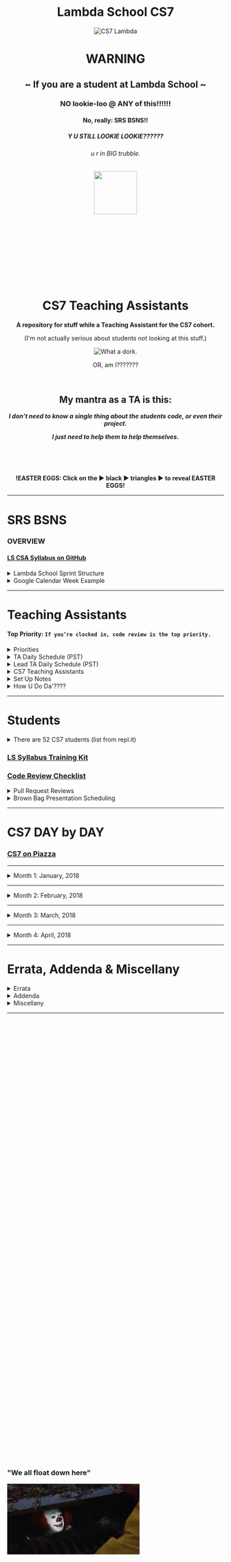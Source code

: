 <div align="center">
  <h1>Lambda School CS7</h1>
  <img src="https://raw.githubusercontent.com/mixelpixel/LambdaSchoolTA/master/art/cs7lambda.png" alt="CS7 Lambda" height="200px" width="200px">
  <h1><b>WARNING</b></h1>
  <h2>~ If you are a student at Lambda School ~</h2>
  <h3>NO lookie-loo @ ANY of this!!!!!!</h3>
  <h4>No, really: SRS BSNS!!</h4>
  <h5>Y U STILL LOOKIE LOOKIE??????</h5>
  <h6>u r in BIG trubble.</h6>
  <img src="https://orig00.deviantart.net/d0b8/f/2015/167/8/5/blue_lambda_as_hecu_marine_by_hanif1807-d8xkuq4.png" height="100px" width="100px">
  <br><br><br><br><br><br><br><br><br><br>
  <h1>CS7 Teaching Assistants</h1>
  <p><b>A repository for stuff while a Teaching Assistant for the CS7 cohort.</b></p>
  <p>(I'm not actually serious about students not looking at this stuff.)</p>
  <img src="https://raw.githubusercontent.com/mixelpixel/LambdaSchoolTA/master/art/what-a-dork.jpg" alt="What a dork.">
  <p>OR, am I???????</p>
  <br>
  <h2>My mantra as a TA is this:</h2>
  <p><i><b>I don’t need to know a single thing about the students code, or even their project.</b></i></p>
  <p><i><b>I just need to help them to help themselves.</b></i></p>
  <br><br><br>
  <p><b>!EASTER EGGS: Click on the ▶︎ black ▶︎ triangles ▶︎ to reveal EASTER EGGS!</b></p>
</div>

***

# SRS BSNS
### OVERVIEW
#### [LS CSA Syllabus on GitHub](https://github.com/LambdaSchool/LambdaCSA-Syllabus)

<details>
  <summary>Lambda School Sprint Structure</summary><p>

  - [Lambda School Sprint Structure](https://docs.google.com/spreadsheets/d/1m83sq7Td5jpJ0XQUTwN7dJKhBHvIUppyHGIQ58pVQl4/edit?usp=sharing)

  ![Lambda School Sprint Structure](art/weeklySchedule.png)

  </p>
</details>

<details>
  <summary>Google Calendar Week Example</summary><p>

  - The CS7 Calendar is available on Google Calendars per invite.

  ![CS& Google Calendar](art/google-calendar.png)

  </p>
</details>

***

# Teaching Assistants
#### Top Priority: `If you’re clocked in, code review is the top priority.`

<details>
  <summary>Priorities</summary><p>

  > When possible (which should be almost always…), code reviews should be done during instruction in the morning.
  > Emphasis is on the current PR’s, not the past ones.
  > Then the queue of questions should be covered in the afternoon.

  ##### Also, as for the queue, I have been doing this:
  1. if there are questions I can address quickly, then I do so in writing.
    - Am trying to fight the urge to jump into a chat (even though it is often easier to verbally explain things).
  2. When given questions in DM’s, I’m in the habit of asking that the question be posted in help channels prior to answering. Also, good to confirm that the student with the question is _PAIR PROGRAMMING_.

  ##### `Code reviews are literally the most important part of your job.`
  > The afternoon questions are great, but in-depth code reviews have more impact.

  </p>
</details>

<details>
  <summary>TA Daily Schedule (PST)</summary><p>

  #### @9:15am PST CS7 TA Stand Up Meeting (5 - 10 minutes)

  ## Monday through Thursday: Projects & Code Challenges

  | # | Time (PST) | Activity |
  |:---|:---|:---|
  | 1.  | 8        | `/jibble in` |
  | 2.  | 8 - 845  | 1) GitHub PR code reviews 2) #cs7_help |
  | 3.  | 845 - 9  | Lecture: code challenge review |
  | 4.  | 915      | CS7 TA standup meeting |
  | 5.  | 930 - 11 | 1) GitHub PR code reviews 2) #cs7_help |
  | 6.  | 11       | `/jibble out` |
  | 7.  | 11 - 12  | LUNCH |
  | 8.  | 12       | `jibble in` |
  | 9.  | 12 - 5   | 1) GitHub PR code reviews 2) #cs7_help 3) Zoom <a href="https://youtu.be/-P67b07z7Qw">Breakout</a> rooms |
  | 10. | 5        | `jibble out` |

  ## Friday: Sprint Challenges

  | # | Time (PST) | Activity |
  |:---|:---|:---|
  | 1.  | 8        | `/jibble in` |
  | 2.  | 8 - 915  | 1) GitHub PR code reviews 2) #cs7_help |
  | 3.  | 915      | CS7 TA standup meeting |
  | 4.  | 930 - 11 | 1) GitHub PR code reviews 2) #cs7_help |
  | 5.  | 11       | `/jibble out` |
  | 6.  | 11 - 12  | LUNCH |
  | 7.  | 12       | `jibble in` |
  | 8.  | 12 - 5   | 1) GitHub PR code reviews 2) #cs7_help 3) Zoom <a href="https://youtu.be/-P67b07z7Qw">Breakout</a> rooms |
  | 9.  | 5        | `jibble out` |

  </p>
</details>

<details>
  <summary>Lead TA Daily Schedule (PST)</summary><p>

  #### @9:15am PST CS7 TA Stand Up Meeting (5 - 10 minutes)
  ##### In alphabetical order, ask all the TA's
  1. What did you work on yesterday?
  2. What are you working on today?
  3. What is causing you to get stuck?

  #### DAILY@9:30am PST  [Lead TA Stand Up Meeting](https://zoom.us/j/4558930151)

  ## Monday through Thursday: Projects & Code Challenges

  | # | Time (PST) | Activity |
  |:---|:---|:---|
  | 1.  | 450p day before or 750a | Schedule Code Challenge |
  | 2.  | 8        | `/jibble in` |
  | 3.  | 8 - 845  | 1) GitHub PR code reviews 2) #cs7_help |
  | 4.  | 845 - 9  | Lecture: code challenge review |
  | 5.  | 915      | cs7 TA standup |
  | 6.  | 930      | Lead TA mtg: https://zoom.us/j/4558930151 |
  | 7.  | 945 - 11 | 1) GitHub PR code reviews 2) #cs7_help |
  | 8.  | 11       | `/jibble out` |
  | 9.  | 11 - 12  | LUNCH |
  | 10. | 12       | `jibble in` |
  | 11. | 12 - 5   | 1) GitHub PR code reviews 2) #cs7_help 3) Zoom <a href="https://youtu.be/-P67b07z7Qw">Breakout</a> rooms |
  | 12. | 5        | `jibble out` |

  ## Friday: Sprint Challenges

  | # | Time (PST) | Activity |
  |:---|:---|:---|
  | 1.  | 8        | `/jibble in` |
  | 2.  | 8 - 915  | 1) GitHub PR code reviews 2) #cs7_help |
  | 3.  | 915      | CS7 TA standup meeting |
  | 4.  | 930 - 11 | 1) GitHub PR code reviews 2) #cs7_help |
  | 5.  | 11       | `/jibble out` |
  | 6.  | 11 - 12  | LUNCH |
  | 7.  | 12       | `jibble in` |
  | 8.  | 12 - 5   | 1) GitHub PR code reviews 2) #cs7_help 3) Zoom <a href="https://youtu.be/-P67b07z7Qw">Breakout</a> rooms |
  | 9.  | 5        | `jibble out` |

  </p>
</details>

<details>
  <summary>CS7 Teaching Assistants</summary><p>

  ### CS7 TA's
  1. Manisha LaL (Chicago, IL) CST
  2. Wesley "Pine Cone" Harvey (Vancouver, BC) PST
  3. Satish Vattikuti (Toledo, OH) EST
  4. Patrick Kennedy (Madison, NH) EST
  5. Tyge Johnson (Salt Lake City, UT) MST

  <img src="https://raw.githubusercontent.com/mixelpixel/LambdaSchoolTA/master/art/TAbyTimezones.jpeg" alt="TA Time Zones" width="300">

  ### CS7 TA Schedules (PST)
  1. Manisha M-F 8-5
  2. Wesley: M-F 8-5
  3. Patrick: M-F 8-5
  4. Tyge Johnson: M-F 8-5
  5. Satish is Part Time: 20hrs total
    - M Tu W Th F: 8AM - 9AM
    - M    W    F: NOON - 5PM

  </p>
</details>

<details>
  <summary>Set Up Notes</summary><p>

  ### Setting up [repl.it](https://repl.it/teacher) code challenges
  Per Emily:
  1. Log into repl.it - you should see the classrooms
  2. When you click on CS7's classroom there should be 3 tabs: published, scheduled, and drafts.
  3. Under drafts, find the code challenge and click on it.
  4. On it's main page on the top right you can schedule it.
  5. Select tomorrow and set the time to 7:59 AM (I do 8, but I'm a rebel)
  6. You can always go back to the scheduled version, click to open it up and you'll have options to edit the tests etc. If you scroll all the way to the bottom, there's a link to the model solution. That's the one the students will see after submission, and the one you can share if you don't want to write one.

  ### Setting up BrownBags
  Per Emily:
  1. So right now I'm scheduling them a week at a time. I contact students individually and occasionally ask for volunteers in the channels. When I get a volunteer I add them to the calendar. The next two weeks are reserved for Sean and Caleb.
  2. The reason I do a week in advance is because sometimes we have to reschedule to make room for guests, and it makes it easier to just move the students back one week as opposed to scheduling them all out three months and having to figure out where to put them
  3. They're 20 minutes long, we aim for 3 per Friday

  ### Slack `/jibble` timeclock
  - In the jibble App channel, use `in` and `out`, see also: `help`
  - https://app.jibble.io/ to access your time sheet and edit times if need be.
  - http://help.jibble.io/timesheets/how-can-i-add-or-edit-time-manually

  ### 1099
  - https://www.irs.gov/businesses/small-businesses-self-employed/independent-contractor-self-employed-or-employee

  </p>
</details>

<details>
  <summary>How U Do Da'????</summary><p>

  ### Posting Links on Piazza
  - Just pasting the YouTube link WON'T result in an HTML link - it'll just be text.
  - MUCH more useful to students: EMBEDDED YouTube content!

  <div align="center">
  <img src="https://raw.githubusercontent.com/mixelpixel/LambdaSchoolTA/master/art/piazza/embed.png" alt="select 'Insert'" height="100">
  <br>
  <img src="https://raw.githubusercontent.com/mixelpixel/LambdaSchoolTA/master/art/piazza/piazzaEmbedYouTube.gif" alt="How to embed YouTube links on Piazza" height="338" width="600">
  </div>

  <details>
  <summary>Less awesome ways to post YouTube links on Piazza</summary><p>

  #### Just pasting a URL does NOT make a link:

  <img src="https://raw.githubusercontent.com/mixelpixel/LambdaSchoolTA/master/art/piazza/text.png" alt="bOrInG!!!" height="100">

  #### A couple extra steps to make it a link:

  <img src="https://raw.githubusercontent.com/mixelpixel/LambdaSchoolTA/master/art/piazza/link1.png" alt="click" height="100">

  <img src="https://raw.githubusercontent.com/mixelpixel/LambdaSchoolTA/master/art/piazza/link2.png" alt="paste" height="100">

  <img src="https://raw.githubusercontent.com/mixelpixel/LambdaSchoolTA/master/art/piazza/link3.png" alt="so very (barely) helpful" height="100">

  <img src="https://raw.githubusercontent.com/mixelpixel/LambdaSchoolTA/master/art/piazza/link4.png" alt="bOrInG!!!" height="100">

  #### [So, yeah, for all the work, embedding the content is easier and more effective!](#posting-links-on-piazza)

  ***

  </p>
  </details>

  ### Slack `/polly` polls
  - oh, it's a thing now with [a web interface](https://app.polly.ai/authoring)... templates... all that.

  ### Chat
  1. Slack chat supports mouse sharing and screen drawing
  2. Zoom

  ### Screen recording
  1. Zoom
  2. Linux: http://www.maartenbaert.be/simplescreenrecorder/ (pic and sound)
  3. macOS: QuickTime Player does screen captures. To record sound, I installed [SoundFlower](https://rogueamoeba.com/freebies/soundflower/) (Got to the GitHub link)
  4. Windows: ???
  5. Ever need to quickly concatenate two Zoom meeting mp4's? …Like in _30_ seconds?? Can haz FFMPEG???
  ```console
  $ ffmpeg -i PART1.mp4 -c copy -bsf:v h264_mp4toannexb -f mpegts temp1.ts
  $ ffmpeg -i PART2.mp4 -c copy -bsf:v h264_mp4toannexb -f mpegts temp2.ts
  $ ffmpeg -i "concat:temp1.ts|temp2.ts" -c copy -bsf:a aac_adtstoasc OUTPUT.mp4
  ```

    - you'll need this on macOS: `brew install ffmpeg`
    - for other OS's: https://trac.ffmpeg.org/wiki/CompilationGuide
    - or just start here: https://ffmpeg.org/

  6. ScreenFlow - Caleb has paid version to render w/o watermark
    - an example using Cursor enlargement, click radar, and displaying modifier keystrokes (e.g. `⌘ + v` for `paste`):

  ![How to upload an embedded YouTube link](art/piazza/piazzaEmbedYouTube.gif)

  7. Convert .mp4 to .gif: https://ezgif.com/video-to-gif

  ### Markdown Preview
  #### GitHub Flavored Markdown (GFM)
  - Manual: https://github.github.com/gfm/
  - CheatSheet: https://github.com/adam-p/markdown-here/wiki/Markdown-Cheatsheet

  #### How to get Markdown previews in text editors (for example in ANSWER.md or ReadMe.md files):
  - Markdown Preview in Atom: https://flight-manual.atom.io/using-atom/sections/writing-in-atom/#previews
  - Markdown Preview in VSC: https://code.visualstudio.com/docs/languages/markdown#_markdown-preview
  - You can also edit the markdown text file, commit the changes, push it to GitHub and view the file online in the browser

  #### Wanna know how to make these expandable sections in markdown?
  1. Click on this [README.md file](README.md), then
  2. click the `edit` icon:

  ![Look, a pencil!](art/look-a-pencil.png)

  3. wrap a section in this HTML:
  ```html
  <details><summary>Displayed Text</summary><p>

  Nested text/markdown

  </p></details>
  ```

  4. make it like this if you want the html collapsable in your text editor:
  ```html
  <details>
    <summary>Displayed Text</summary><p>

    Nested text/markdown

    </p>
  </details>
  ```



  </p>
</details>

***

# Students

<details>
  <summary>There are 52 CS7 students (list from repl.it)</summary><p>

  1. Aaron Burk
  2. Amanda Phillips
  3. Anthony Catalfo
  4. Ashlei Jone
  5. Boeun Kim
  6. Charlie Sparks
  7. Christopher Beards
  8. Cliff Kang
  9. Cody Windeknecht
  10. Courtney Seitz
  11. Daniel Abbott
  12. Daniel Lara
  13. Dani Tacheny
  14. David Loveday
  15. David Soudry
  16. Devin Baldwin
  17. Dixie Korley
  18. Eileen Eddy
  19. Eric Hechavarria
  20. German Go
  21. Giraud Julemis
  22. Glenn-David Daniel
  23. Igor Yermak
  24. John Spraul
  25. Jon Anderson
  26. Jonathan Brunt
  27. Jonathan Bry
  28. Kevin Chan
  29. Lokesh Patel
  30. Lo Saephan
  31. Maximo Delarosa
  32. Michael Marshalkovich
  33. Mike Streltsoff
  34. Nathan Flood
  35. Nathaniel Flory
  36. Nikhil Kamineni
  37. Peter Gray
  38. Punit Rawal
  39. Richard Reis
  40. Ronelle Lawson
  41. Ronnie Miksch
  42. Roy Tan
  43. Russell Bates
  44. Russell Stinson
  45. Sagdi Formanov
  46. Sergey Nam
  47. Shobana Ramesh
  48. Steven Magadan
  49. Tommy Coleman
  50. Tyson Williams
  51. Walter Woodward
  52. Young L

  </p>
</details>

### [LS Syllabus Training Kit](http://ls-training-kit.netlify.com/cs-master)
### [Code Review Checklist](https://github.com/LambdaSchool/Code-Review-Checklist)

<details>
  <summary>Pull Request Reviews</summary><p>

  ### DOM-JavaScript-mini
  - [Erich Hechavarria](https://github.com/LambdaSchool/DOM-JavaScript-mini/pull/60)
  ```
  Looks great - buttons work, layout's on point.
  I opened the page in Chrome, Firefox, Safari & Opera and the buttons all worked.
  Page layout looked good while resizing the browser.
  No console warnings in the Chrome Dev Tools, well done!

  Suggestion for GitHub Pull Requests and commits:
  - Get in the habit of committing more often!
  - Commit messages can be a valuable resource, and also help your focus on each step of the software development process.
  - While `tried` and `done` might be _true_, they don't really describe the state of the project as you were developing it.
  - Commit msgs don't have to be long, but often and succinct is good practice.
  - The command `git log` will show you the history of your project (`space` to page through the longer histories. `q` will get you out of the history display)

  As for PRs - it's helpful for TAs/Instructors if you put _your name_ as the title of the PR.
  Also, you can open a PR as soon as you fork and clone a repo.
  As you push commits to your repo, they'll get added to the PR.
  That way your work is available to us as you develop your project :)
  For example, start a PR title with "**Eric Hech: w.i.p.**"
  Then when you are done, you can edit the title to read, "**Eric Hech: done √**"
  Will also be useful when pair programming to put both peeps names in the title.

  Great job!
  ```

  </p>
</details>

<details>
  <summary>Brown Bag Presentation Scheduling</summary><p>

  ### Interested
  1. Aaron Burk: soft skills / people skills, request 1/26

  </p>
</details>

***

# CS7 DAY by DAY
### [CS7 on Piazza](https://piazza.com/class/jc6vhnh8mdl5pw)

***

<details>
  <summary>Month 1: January, 2018</summary><p>

  <details>
    <summary>Prior to Starting mid-Week 3</summary><p>

    ##### THIS LIST IS JUST AN EDUCATED GUESS RIGHT NOW

    ## Pre-Coursework
    - https://github.com/LambdaSchool/Precourse (PR review???)
    - https://github.com/LambdaSchool/Pre-Course-Git-Fu - Is this issued to students?
    ***
    ## Week 1: Jan. 8 - 12
    ## JavaScript I - IV
    - https://github.com/LambdaSchool/JavaScript-I-Mini
    - https://github.com/LambdaSchool/JavaScript-I
    - https://github.com/LambdaSchool/JavaScript-II-Mini
    - https://github.com/LambdaSchool/JavaScript-II
    - https://github.com/LambdaSchool/Sprint-Challenge--JavaScript
    ***
    ## Week 2: Jan. 16 - 19 (1/15: MLK Jr.)
    ## Data Structures
    - https://github.com/LambdaSchool/Data-Structures-I
    - https://github.com/LambdaSchool/LS-Data-Structures-I-Solution (PR review???)
    - https://github.com/LambdaSchool/Data-Structures-II
    - https://github.com/LambdaSchool/LS-Data-Structures-II-Solution (PR review???)
    - https://github.com/LambdaSchool/Sprint-Challenge--Data-Structures
    ***
    #### Code Challenges 1 through 10
    1. [reverseString](https://piazza.com/class/jc6vhnh8mdl5pw?cid=10)
    2. longestString
    3. [reverseCase](https://piazza.com/class/jc6vhnh8mdl5pw?cid=14)
    4. [reverseNumber](https://piazza.com/class/jc6vhnh8mdl5pw?cid=20)
    5. [moneyFormat](https://piazza.com/class/jc6vhnh8mdl5pw?cid=24)
    6. [toCamepCase](https://piazza.com/class/jc6vhnh8mdl5pw?cid=28)
    7. evenOccurences
    8. [romanNumerals](https://piazza.com/class/jc6vhnh8mdl5pw?cid=33)
    9. [stringCompression](https://piazza.com/class/jc6vhnh8mdl5pw?cid=34)
    10. collatzSequence

    </p>
  </details>

  ***

  ## Week 03: Jan. 22 - 26
  ## HTML/CSS and DOM Manipulation
  - https://github.com/LambdaSchool/HTML-CSS-mini
  - https://github.com/LambdaSchool/LS-Web-Intro-I (???)
  - https://github.com/LambdaSchool/DOM-JavaScript-mini
  - https://github.com/LambdaSchool/DOM-JavaScript-mini-Solution (PR review???)
  - https://github.com/LambdaSchool/Sprint-Challenge-DOM-Javascript
  ### Day 10: Mon, Jan. 22
  #### [Code Challenge 8: Roman Numerals](https://youtu.be/Q5T0Spd69uA)
  ***
  ### Day 11: Tue, Jan. 23
  #### [Code Challenge 9: String Compression](https://youtu.be/5B-3pOd7b2E)
  ***
  ### Day 12: Wed, Jan. 24
  #### [Code Challenge 10: Collatz Sequence](NO_VIDEO_RECORDED)
  #### [Introduction to DOM and manipulation with Vanilla JS - Lecture](https://youtu.be/X8Q1yD1wjig) w/Ivan Mora
  #### [Introduction to DOM and manipulation with Vanilla JS - Q&A](https://youtu.be/iuzkSVRJEss) w/Ivan Mora
  ***
  ### Day 13: Thu, Jan. 25
  #### [Code Challenge 11: Consecutive Strings](https://youtu.be/Ft_nfW8GKiQ) w/Patrick Kennedy

  <details>
  <summary>Consecutive Strings Solution</summary><p>

  <img src="https://raw.githubusercontent.com/mixelpixel/LambdaSchoolTA/master/art/pennywise.jpg" height="200px" width="200px">

  - https://piazza.com/class/jc6vhnh8mdl5pw?cid=40

  ```js
  /*
    You are given an array of strings called arr and an integer k.
    Your task is to return the longest string consisting of k consecutive
    strings from the array.

    n being the length of the string array, if n = 0 or k > n or k <= 0 return "".
   */

  function longestConsecutive(arr, k) {
    // n being the length of the string array, if n = 0 or k > n or k <= 0 return "".
    // n = arr.length
    if (arr.length === 0 || arr.length < k || k <= 0) return '';

    // return the longest string consisting of k consecutive strings from the array.
    return arr
      .map((value, index) => (
        arr.slice(index, index + k).join('')
        ))
      .reduce((longest, current) => (current.length > longest.length) ? current : longest);
  }

  // TEST SUITE - swEEt!
  // console.log(longestConsecutive([], 1), "empty string")      // <--- '' - arr.length === 0
  // console.log(longestConsecutive(["one"], 2), "empty string") // <--- '' - arr.length < k
  // console.log(longestConsecutive(['something'], -1), "empty string")     // <--- '' - k <= 0

  // const array = ['1', '22', '333', '55555', '4444', 'xx', '666666', 'ggg', 'q', 'kk'];
  // console.log(array.length);      // <--- 10
  // console.log(array.slice(3, 6)); // <--- [ '55555', '4444', 'xx' ]
  // console.log(array.join(''));    // <--- 122333555554444xx666666gggqkk
  // console.log(array.map((value, index) => (array.slice(index, index + 2).join('')))); // <--- ugly
  // console.log(array.reduce((longest, current) => current.length > longest.length ? current : longest)); // <--- six sixes


  // console.log(longestConsecutive(["zone", "abigail", "theta", "form", "libe", "zas"], 2)) // <--- "abigailtheta"
  // console.log(longestConsecutive(["zone", "abigail", "theta", "antidisestablishmentarianism", "form", "libe", "zas"], 3)) // <--- abi theta anti
  // console.log(longestConsecutive(["zone", "abigail", "theta", "antidisestablishmentarianism", "capybara", "form", "libe", "zas"], 3)) // <--- theta anti capy

  /*
   RESOURCES: google search "MDN <method name>", W3 schools, Free Code Camp
   ARRAY METHODS
   SLICE: https://developer.mozilla.org/en-US/docs/Web/JavaScript/Reference/Global_Objects/Array/slice
   JOIN: https://developer.mozilla.org/en-US/docs/Web/JavaScript/Reference/Global_Objects/Array/join
   MAP: https://developer.mozilla.org/en-US/docs/Web/JavaScript/Reference/Global_Objects/Array/map
   REDUCE: https://developer.mozilla.org/en-US/docs/Web/JavaScript/Reference/Global_Objects/Array/Reduce
   ALSO GOOD: https://medium.freecodecamp.org/reduce-f47a7da511a9
   */
  ```

  #### Truth Table: Inclusive Or
  - If ANY one of the variables evaluates to `true`, then the entire proposition evaluates to `true`.
  - There are three terms: `phi`, `psi` & `fry`.
  - Each term has two possible states: `true` or `false`.
  - The total number of _possible_ combination of three terms which each have two possible states is...?
  - Number of ***states*** (either true or false) raised to the power of the number of ***terms*** (phi, psi & fry), i.e. 2<sup>3</sup>, or (2 \* 2 \* 2), a.k.a. *eight*:

  | # | phi | psi | fry | "phi inclusive_or psi inclusive_or fry" |
  |:---|:---:|:---:|:---:|:---:|
  | 1) | T | T | T | True |
  | 2) | T | T | F | True |
  | 3) | T | F | T | True |
  | 4) | T | F | F | True |
  | 5) | F | T | T | True |
  | 6) | F | T | F | True |
  | 7) | F | F | T | True |
  | 8) | F | F | F | False |

  #### Exclusive Or (with only two terms)
  - Just a quick explanation of the difference between exclusive and inclusive or logic.
  - An _exclusive_ "or" operator evaluates to true when ONLY one of the terms (operands) is true.
  - i.e. "I will have either a cheese burger, or pizza, but _not both_"

  | Φ | Ψ | "Φ exclusive_or Ψ" |
  |:---:|:---:|:---:|
  | T | T | False |
  | T | F | True |
  | F | T | True |
  | F | F | False |

  </p>
  </details>

  #### [Introduction to DOM and manipulation with Vanilla JS - Q&A 2](https://youtu.be/qpI5z1DAiuY) w/Ivan Mora
  #### [Introduction to DOM and manipulation with Vanilla JS - Q&A 3](https://youtu.be/7qi6vrzgyNE) w/Ivan Mora
  ***
  ### Day 14: Fri, Jan. 26
  #### [Sprint Challenge](https://github.com/LambdaSchool/Sprint-Challenge-DOM-Javascript) Sprint-Challenge-DOM-Javascript
  #### [Introduction to DOM and manipulation with Vanilla JS - Solution 1](?????) w/Ivan Mora
  #### [Introduction to DOM and manipulation with Vanilla JS - Solution 2(Refactor)](https://youtu.be/LgFy3zAXK_o) w/Ivan Mora
  ### Sat, Jan. 27
  #### [CS7 - Introduction to DOM and manipulation with Vanilla JS - Optional Review](https://youtu.be/xZfB890FWMw)


  ***


  ## Week 04: Jan. 29 - Feb. 2
  ## Responsive Design and CSS Pre-Processors
  - https://github.com/lambdaschool/preprocessing-one

  ##### Prep w/ Josh Knell
  - https://codepen.io/bigknell/pen/zpgMbE

  ##### Posted in Slack Sunday prior: https://lambdaschoolstudents.slack.com/archives/C8ZM4HHD3/p1517169440000109

  <details>
  <summary>Setting up for LESS</summary><p>

  ```
  *Q: Why LESS and not SASS or another preprocessor?*

  A: Learning one will be almost identical to the other but SASS compiles on Ruby and to install Ruby for PC and MAC would have been an unwanted side effect for teaching.  You will find that the time spent in LESS will prepare you for any pre processor.

  *Q: I have node installed, but when I try to install LESS or run any commands I get an error: *

  `npm ERR! Error: EACCES: permission denied, access '/usr/local/lib/node_modules'`

  A: This is because of where your files for the node modules on your computer are stored.  The quick fix is to simply run "sudo" in front of your commands to override the permission error.

  Example:

  `sudo npm install -g less`

  This command, known as "super user do" will grant the correct permissions after you enter a password.

  For a more permanent fix, you can follow this guide on the npm website:

  https://docs.npmjs.com/getting-started/fixing-npm-permissions

  *Q: The pre course video talks about using jet brains IDE to further optimize my LESS build but I don't have that IDE.  What gives?*

  A:  Don't worry about the IDE.  That was just a helpful tip and trick.  We will be going over every detail in our guided demo.  Just get LESS installed and attempt to write a few lines of LESS so you're familiar with it.  Don't stress!
  ```

  </p>
  </details>

  ##### Day 1 - Preprocessors Intro
  - Required: https://htmlmag.com/article/an-introduction-to-css-preprocessors-sass-less-stylus
  - Documentation: http://lesscss.org/3.x/
  - Install video (my version will be coming soon): https://www.youtube.com/watch?v=YQYJUeokqOY
  ##### Day 2 - Preprocessors Advanced
  ##### Day 3 - Responsive Web Design Intro
  ##### Day 4 - Responsive Web Design Advanced
  ***
  ### Day 15: Mon, Jan. 29

  # NOTE: Post `@channel If you haven't already, join #cs6-cs7 for this week's lesson`

  #### [Code Challenge 12: Sum of Digits](VIDEO_RECORDED_NOT_POSTED) w/Patrick Kennedy
  #### [LECTURE](VIDEO_RECORDED_NOT_POSTED) w/SPEAKER
  #### [LECTURE](VIDEO_RECORDED_NOT_POSTED) w/SPEAKER
  ***
  ### Day 16: Tue, Jan. 30
  #### [Code Challenge ##: CODE_CHALLENGE](VIDEO_RECORDED_NOT_POSTED) w/Satish Vattikuti
  #### [LECTURE](VIDEO_RECORDED_NOT_POSTED) w/SPEAKER
  #### [LECTURE](VIDEO_RECORDED_NOT_POSTED) w/SPEAKER
  ***
  ### Day 17: Wed, Jan. 31
  #### [Code Challenge ##: CODE_CHALLENGE](VIDEO_RECORDED_NOT_POSTED) w/Satish Vattikuti
  #### [LECTURE](VIDEO_RECORDED_NOT_POSTED) w/SPEAKER
  #### [LECTURE](VIDEO_RECORDED_NOT_POSTED) w/SPEAKER
  ***
  ### Day 18: Thu, Feb. 1
  #### [Code Challenge ##: CODE_CHALLENGE](VIDEO_RECORDED_NOT_POSTED) w/Satish Vattikuti
  #### [LECTURE](VIDEO_RECORDED_NOT_POSTED) w/SPEAKER
  #### [LECTURE](VIDEO_RECORDED_NOT_POSTED) w/SPEAKER
  ***
  ### Day 19: Fri, Feb. 2
  #### [Sprint Challenge Repository on GitHub](https://github.com/LambdaSchool/NEW_SPRINT_CHALLENGE) NEW_SPRINT_CHALLENGE
  #### [Brown Bag](LINK) w/SPEAKER: TOPIC
  #### [Sprint Challenge Review](VIDEO_RECORDED_NOT_POSTED) w/SPEAKER
  #### [Sprint Challenge Review](VIDEO_RECORDED_NOT_POSTED) w/SPEAKER

  </p>
</details>


***


<details>
  <summary>Month 2: February, 2018</summary><p>

  ## Week ##: Mon. ## - ##
  ## WEEKLY_SUBJECT
  - GitHub Repositories
  ### Day ##: Mon, Mon. ##
  #### [Code Challenge ##: CODE_CHALLENGE](VIDEO_RECORDED_NOT_POSTED) w/SPEAKER
  #### [LECTURE](VIDEO_RECORDED_NOT_POSTED) w/SPEAKER
  #### [LECTURE](VIDEO_RECORDED_NOT_POSTED) w/SPEAKER
  ***
  ### Day ##: Tue, Mon. ##
  #### [Code Challenge ##: CODE_CHALLENGE](VIDEO_RECORDED_NOT_POSTED) w/SPEAKER
  #### [LECTURE](VIDEO_RECORDED_NOT_POSTED) w/SPEAKER
  #### [LECTURE](VIDEO_RECORDED_NOT_POSTED) w/SPEAKER
  ***
  ### Day ##: Wed, Mon. ##
  #### [Code Challenge ##: CODE_CHALLENGE](VIDEO_RECORDED_NOT_POSTED) w/SPEAKER
  #### [LECTURE](VIDEO_RECORDED_NOT_POSTED) w/SPEAKER
  #### [LECTURE](VIDEO_RECORDED_NOT_POSTED) w/SPEAKER
  ***
  ### Day ##: Thu, Mon. ##
  #### [Code Challenge ##: CODE_CHALLENGE](VIDEO_RECORDED_NOT_POSTED) w/SPEAKER
  #### [LECTURE](VIDEO_RECORDED_NOT_POSTED) w/SPEAKER
  #### [LECTURE](VIDEO_RECORDED_NOT_POSTED) w/SPEAKER
  ***
  ### Day ##: Fri, Mon. ##
  #### [Sprint Challenge Repository on GitHub](https://github.com/LambdaSchool/NEW_SPRINT_CHALLENGE) NEW_SPRINT_CHALLENGE
  #### [Brown Bag](LINK) w/SPEAKER: TOPIC
  #### [Sprint Challenge Review](VIDEO_RECORDED_NOT_POSTED) w/SPEAKER
  #### [Sprint Challenge Review](VIDEO_RECORDED_NOT_POSTED) w/SPEAKER


  ***


  ## Week ##: Mon. ## - ##
  ## WEEKLY_SUBJECT
  - GitHub Repositories
  ### Day ##: Mon, Mon. ##
  #### [Code Challenge ##: CODE_CHALLENGE](VIDEO_RECORDED_NOT_POSTED) w/SPEAKER
  #### [LECTURE](VIDEO_RECORDED_NOT_POSTED) w/SPEAKER
  #### [LECTURE](VIDEO_RECORDED_NOT_POSTED) w/SPEAKER
  ***
  ### Day ##: Tue, Mon. ##
  #### [Code Challenge ##: CODE_CHALLENGE](VIDEO_RECORDED_NOT_POSTED) w/SPEAKER
  #### [LECTURE](VIDEO_RECORDED_NOT_POSTED) w/SPEAKER
  #### [LECTURE](VIDEO_RECORDED_NOT_POSTED) w/SPEAKER
  ***
  ### Day ##: Wed, Mon. ##
  #### [Code Challenge ##: CODE_CHALLENGE](VIDEO_RECORDED_NOT_POSTED) w/SPEAKER
  #### [LECTURE](VIDEO_RECORDED_NOT_POSTED) w/SPEAKER
  #### [LECTURE](VIDEO_RECORDED_NOT_POSTED) w/SPEAKER
  ***
  ### Day ##: Thu, Mon. ##
  #### [Code Challenge ##: CODE_CHALLENGE](VIDEO_RECORDED_NOT_POSTED) w/SPEAKER
  #### [LECTURE](VIDEO_RECORDED_NOT_POSTED) w/SPEAKER
  #### [LECTURE](VIDEO_RECORDED_NOT_POSTED) w/SPEAKER
  ***
  ### Day ##: Fri, Mon. ##
  #### [Sprint Challenge Repository on GitHub](https://github.com/LambdaSchool/NEW_SPRINT_CHALLENGE) NEW_SPRINT_CHALLENGE
  #### [Brown Bag](LINK) w/SPEAKER: TOPIC
  #### [Sprint Challenge Review](VIDEO_RECORDED_NOT_POSTED) w/SPEAKER
  #### [Sprint Challenge Review](VIDEO_RECORDED_NOT_POSTED) w/SPEAKER


  ***


  ## Week ##: Mon. ## - ##
  ## WEEKLY_SUBJECT
  - GitHub Repositories
  ### Day ##: Mon, Mon. ##
  #### [Code Challenge ##: CODE_CHALLENGE](VIDEO_RECORDED_NOT_POSTED) w/SPEAKER
  #### [LECTURE](VIDEO_RECORDED_NOT_POSTED) w/SPEAKER
  #### [LECTURE](VIDEO_RECORDED_NOT_POSTED) w/SPEAKER
  ***
  ### Day ##: Tue, Mon. ##
  #### [Code Challenge ##: CODE_CHALLENGE](VIDEO_RECORDED_NOT_POSTED) w/SPEAKER
  #### [LECTURE](VIDEO_RECORDED_NOT_POSTED) w/SPEAKER
  #### [LECTURE](VIDEO_RECORDED_NOT_POSTED) w/SPEAKER
  ***
  ### Day ##: Wed, Mon. ##
  #### [Code Challenge ##: CODE_CHALLENGE](VIDEO_RECORDED_NOT_POSTED) w/SPEAKER
  #### [LECTURE](VIDEO_RECORDED_NOT_POSTED) w/SPEAKER
  #### [LECTURE](VIDEO_RECORDED_NOT_POSTED) w/SPEAKER
  ***
  ### Day ##: Thu, Mon. ##
  #### [Code Challenge ##: CODE_CHALLENGE](VIDEO_RECORDED_NOT_POSTED) w/SPEAKER
  #### [LECTURE](VIDEO_RECORDED_NOT_POSTED) w/SPEAKER
  #### [LECTURE](VIDEO_RECORDED_NOT_POSTED) w/SPEAKER
  ***
  ### Day ##: Fri, Mon. ##
  #### [Sprint Challenge Repository on GitHub](https://github.com/LambdaSchool/NEW_SPRINT_CHALLENGE) NEW_SPRINT_CHALLENGE
  #### [Brown Bag](LINK) w/SPEAKER: TOPIC
  #### [Sprint Challenge Review](VIDEO_RECORDED_NOT_POSTED) w/SPEAKER
  #### [Sprint Challenge Review](VIDEO_RECORDED_NOT_POSTED) w/SPEAKER

  </p>
</details>


***


<details>
  <summary>Month 3: March, 2018</summary><p>

  ## Week ##: Mon. ## - ##
  ## WEEKLY_SUBJECT
  - GitHub Repositories
  ### Day ##: Mon, Mon. ##
  #### [Code Challenge ##: CODE_CHALLENGE](VIDEO_RECORDED_NOT_POSTED) w/SPEAKER
  #### [LECTURE](VIDEO_RECORDED_NOT_POSTED) w/SPEAKER
  #### [LECTURE](VIDEO_RECORDED_NOT_POSTED) w/SPEAKER
  ***
  ### Day ##: Tue, Mon. ##
  #### [Code Challenge ##: CODE_CHALLENGE](VIDEO_RECORDED_NOT_POSTED) w/SPEAKER
  #### [LECTURE](VIDEO_RECORDED_NOT_POSTED) w/SPEAKER
  #### [LECTURE](VIDEO_RECORDED_NOT_POSTED) w/SPEAKER
  ***
  ### Day ##: Wed, Mon. ##
  #### [Code Challenge ##: CODE_CHALLENGE](VIDEO_RECORDED_NOT_POSTED) w/SPEAKER
  #### [LECTURE](VIDEO_RECORDED_NOT_POSTED) w/SPEAKER
  #### [LECTURE](VIDEO_RECORDED_NOT_POSTED) w/SPEAKER
  ***
  ### Day ##: Thu, Mon. ##
  #### [Code Challenge ##: CODE_CHALLENGE](VIDEO_RECORDED_NOT_POSTED) w/SPEAKER
  #### [LECTURE](VIDEO_RECORDED_NOT_POSTED) w/SPEAKER
  #### [LECTURE](VIDEO_RECORDED_NOT_POSTED) w/SPEAKER
  ***
  ### Day ##: Fri, Mon. ##
  #### [Sprint Challenge Repository on GitHub](https://github.com/LambdaSchool/NEW_SPRINT_CHALLENGE) NEW_SPRINT_CHALLENGE
  #### [Brown Bag](LINK) w/SPEAKER: TOPIC
  #### [Sprint Challenge Review](VIDEO_RECORDED_NOT_POSTED) w/SPEAKER
  #### [Sprint Challenge Review](VIDEO_RECORDED_NOT_POSTED) w/SPEAKER


  ***


  ## Week ##: Mon. ## - ##
  ## WEEKLY_SUBJECT
  - GitHub Repositories
  ### Day ##: Mon, Mon. ##
  #### [Code Challenge ##: CODE_CHALLENGE](VIDEO_RECORDED_NOT_POSTED) w/SPEAKER
  #### [LECTURE](VIDEO_RECORDED_NOT_POSTED) w/SPEAKER
  #### [LECTURE](VIDEO_RECORDED_NOT_POSTED) w/SPEAKER
  ***
  ### Day ##: Tue, Mon. ##
  #### [Code Challenge ##: CODE_CHALLENGE](VIDEO_RECORDED_NOT_POSTED) w/SPEAKER
  #### [LECTURE](VIDEO_RECORDED_NOT_POSTED) w/SPEAKER
  #### [LECTURE](VIDEO_RECORDED_NOT_POSTED) w/SPEAKER
  ***
  ### Day ##: Wed, Mon. ##
  #### [Code Challenge ##: CODE_CHALLENGE](VIDEO_RECORDED_NOT_POSTED) w/SPEAKER
  #### [LECTURE](VIDEO_RECORDED_NOT_POSTED) w/SPEAKER
  #### [LECTURE](VIDEO_RECORDED_NOT_POSTED) w/SPEAKER
  ***
  ### Day ##: Thu, Mon. ##
  #### [Code Challenge ##: CODE_CHALLENGE](VIDEO_RECORDED_NOT_POSTED) w/SPEAKER
  #### [LECTURE](VIDEO_RECORDED_NOT_POSTED) w/SPEAKER
  #### [LECTURE](VIDEO_RECORDED_NOT_POSTED) w/SPEAKER
  ***
  ### Day ##: Fri, Mon. ##
  #### [Sprint Challenge Repository on GitHub](https://github.com/LambdaSchool/NEW_SPRINT_CHALLENGE) NEW_SPRINT_CHALLENGE
  #### [Brown Bag](LINK) w/SPEAKER: TOPIC
  #### [Sprint Challenge Review](VIDEO_RECORDED_NOT_POSTED) w/SPEAKER
  #### [Sprint Challenge Review](VIDEO_RECORDED_NOT_POSTED) w/SPEAKER


  ***


  ## Week ##: Mon. ## - ##
  ## WEEKLY_SUBJECT
  - GitHub Repositories
  ### Day ##: Mon, Mon. ##
  #### [Code Challenge ##: CODE_CHALLENGE](VIDEO_RECORDED_NOT_POSTED) w/SPEAKER
  #### [LECTURE](VIDEO_RECORDED_NOT_POSTED) w/SPEAKER
  #### [LECTURE](VIDEO_RECORDED_NOT_POSTED) w/SPEAKER
  ***
  ### Day ##: Tue, Mon. ##
  #### [Code Challenge ##: CODE_CHALLENGE](VIDEO_RECORDED_NOT_POSTED) w/SPEAKER
  #### [LECTURE](VIDEO_RECORDED_NOT_POSTED) w/SPEAKER
  #### [LECTURE](VIDEO_RECORDED_NOT_POSTED) w/SPEAKER
  ***
  ### Day ##: Wed, Mon. ##
  #### [Code Challenge ##: CODE_CHALLENGE](VIDEO_RECORDED_NOT_POSTED) w/SPEAKER
  #### [LECTURE](VIDEO_RECORDED_NOT_POSTED) w/SPEAKER
  #### [LECTURE](VIDEO_RECORDED_NOT_POSTED) w/SPEAKER
  ***
  ### Day ##: Thu, Mon. ##
  #### [Code Challenge ##: CODE_CHALLENGE](VIDEO_RECORDED_NOT_POSTED) w/SPEAKER
  #### [LECTURE](VIDEO_RECORDED_NOT_POSTED) w/SPEAKER
  #### [LECTURE](VIDEO_RECORDED_NOT_POSTED) w/SPEAKER
  ***
  ### Day ##: Fri, Mon. ##
  #### [Sprint Challenge Repository on GitHub](https://github.com/LambdaSchool/NEW_SPRINT_CHALLENGE) NEW_SPRINT_CHALLENGE
  #### [Brown Bag](LINK) w/SPEAKER: TOPIC
  #### [Sprint Challenge Review](VIDEO_RECORDED_NOT_POSTED) w/SPEAKER
  #### [Sprint Challenge Review](VIDEO_RECORDED_NOT_POSTED) w/SPEAKER

  </p>
</details>

***

<details>
  <summary>Month 4: April, 2018</summary><p>

  ## Week ##: Mon. ## - ##
  ## WEEKLY_SUBJECT
  - GitHub Repositories
  ### Day ##: Mon, Mon. ##
  #### [Code Challenge ##: CODE_CHALLENGE](VIDEO_RECORDED_NOT_POSTED) w/SPEAKER
  #### [LECTURE](VIDEO_RECORDED_NOT_POSTED) w/SPEAKER
  #### [LECTURE](VIDEO_RECORDED_NOT_POSTED) w/SPEAKER
  ***
  ### Day ##: Tue, Mon. ##
  #### [Code Challenge ##: CODE_CHALLENGE](VIDEO_RECORDED_NOT_POSTED) w/SPEAKER
  #### [LECTURE](VIDEO_RECORDED_NOT_POSTED) w/SPEAKER
  #### [LECTURE](VIDEO_RECORDED_NOT_POSTED) w/SPEAKER
  ***
  ### Day ##: Wed, Mon. ##
  #### [Code Challenge ##: CODE_CHALLENGE](VIDEO_RECORDED_NOT_POSTED) w/SPEAKER
  #### [LECTURE](VIDEO_RECORDED_NOT_POSTED) w/SPEAKER
  #### [LECTURE](VIDEO_RECORDED_NOT_POSTED) w/SPEAKER
  ***
  ### Day ##: Thu, Mon. ##
  #### [Code Challenge ##: CODE_CHALLENGE](VIDEO_RECORDED_NOT_POSTED) w/SPEAKER
  #### [LECTURE](VIDEO_RECORDED_NOT_POSTED) w/SPEAKER
  #### [LECTURE](VIDEO_RECORDED_NOT_POSTED) w/SPEAKER
  ***
  ### Day ##: Fri, Mon. ##
  #### [Sprint Challenge Repository on GitHub](https://github.com/LambdaSchool/NEW_SPRINT_CHALLENGE) NEW_SPRINT_CHALLENGE
  #### [Brown Bag](LINK) w/SPEAKER: TOPIC
  #### [Sprint Challenge Review](VIDEO_RECORDED_NOT_POSTED) w/SPEAKER
  #### [Sprint Challenge Review](VIDEO_RECORDED_NOT_POSTED) w/SPEAKER


  ***


  ## Week ##: Mon. ## - ##
  ## WEEKLY_SUBJECT
  - GitHub Repositories
  ### Day ##: Mon, Mon. ##
  #### [Code Challenge ##: CODE_CHALLENGE](VIDEO_RECORDED_NOT_POSTED) w/SPEAKER
  #### [LECTURE](VIDEO_RECORDED_NOT_POSTED) w/SPEAKER
  #### [LECTURE](VIDEO_RECORDED_NOT_POSTED) w/SPEAKER
  ***
  ### Day ##: Tue, Mon. ##
  #### [Code Challenge ##: CODE_CHALLENGE](VIDEO_RECORDED_NOT_POSTED) w/SPEAKER
  #### [LECTURE](VIDEO_RECORDED_NOT_POSTED) w/SPEAKER
  #### [LECTURE](VIDEO_RECORDED_NOT_POSTED) w/SPEAKER
  ***
  ### Day ##: Wed, Mon. ##
  #### [Code Challenge ##: CODE_CHALLENGE](VIDEO_RECORDED_NOT_POSTED) w/SPEAKER
  #### [LECTURE](VIDEO_RECORDED_NOT_POSTED) w/SPEAKER
  #### [LECTURE](VIDEO_RECORDED_NOT_POSTED) w/SPEAKER
  ***
  ### Day ##: Thu, Mon. ##
  #### [Code Challenge ##: CODE_CHALLENGE](VIDEO_RECORDED_NOT_POSTED) w/SPEAKER
  #### [LECTURE](VIDEO_RECORDED_NOT_POSTED) w/SPEAKER
  #### [LECTURE](VIDEO_RECORDED_NOT_POSTED) w/SPEAKER
  ***
  ### Day ##: Fri, Mon. ##
  #### [Sprint Challenge Repository on GitHub](https://github.com/LambdaSchool/NEW_SPRINT_CHALLENGE) NEW_SPRINT_CHALLENGE
  #### [Brown Bag](LINK) w/SPEAKER: TOPIC
  #### [Sprint Challenge Review](VIDEO_RECORDED_NOT_POSTED) w/SPEAKER
  #### [Sprint Challenge Review](VIDEO_RECORDED_NOT_POSTED) w/SPEAKER


  ***


  ## Week ##: Mon. ## - ##
  ## WEEKLY_SUBJECT
  - GitHub Repositories
  ### Day ##: Mon, Mon. ##
  #### [Code Challenge ##: CODE_CHALLENGE](VIDEO_RECORDED_NOT_POSTED) w/SPEAKER
  #### [LECTURE](VIDEO_RECORDED_NOT_POSTED) w/SPEAKER
  #### [LECTURE](VIDEO_RECORDED_NOT_POSTED) w/SPEAKER
  ***
  ### Day ##: Tue, Mon. ##
  #### [Code Challenge ##: CODE_CHALLENGE](VIDEO_RECORDED_NOT_POSTED) w/SPEAKER
  #### [LECTURE](VIDEO_RECORDED_NOT_POSTED) w/SPEAKER
  #### [LECTURE](VIDEO_RECORDED_NOT_POSTED) w/SPEAKER
  ***
  ### Day ##: Wed, Mon. ##
  #### [Code Challenge ##: CODE_CHALLENGE](VIDEO_RECORDED_NOT_POSTED) w/SPEAKER
  #### [LECTURE](VIDEO_RECORDED_NOT_POSTED) w/SPEAKER
  #### [LECTURE](VIDEO_RECORDED_NOT_POSTED) w/SPEAKER
  ***
  ### Day ##: Thu, Mon. ##
  #### [Code Challenge ##: CODE_CHALLENGE](VIDEO_RECORDED_NOT_POSTED) w/SPEAKER
  #### [LECTURE](VIDEO_RECORDED_NOT_POSTED) w/SPEAKER
  #### [LECTURE](VIDEO_RECORDED_NOT_POSTED) w/SPEAKER
  ***
  ### Day ##: Fri, Mon. ##
  #### [Sprint Challenge Repository on GitHub](https://github.com/LambdaSchool/NEW_SPRINT_CHALLENGE) NEW_SPRINT_CHALLENGE
  #### [Brown Bag](LINK) w/SPEAKER: TOPIC
  #### [Sprint Challenge Review](VIDEO_RECORDED_NOT_POSTED) w/SPEAKER
  #### [Sprint Challenge Review](VIDEO_RECORDED_NOT_POSTED) w/SPEAKER

  </p>
</details>

***

# Errata, Addenda & Miscellany

<details>
  <summary>Errata</summary><p>

  1. [LS CSA Syllabus on GitHub](https://github.com/LambdaSchool/LambdaCSA-Syllabus)
    - out of sync with cs7
  2. List of students accuracy? Currently gleaned from the repl.it list of students who've completed assignments.
  3. List of Labs/Sprints released to students?
    - For operational understanding of their knowledge base.
    - And for Pull Request code reviews

  </p>
</details>

<details>
  <summary>Addenda</summary><p>

  1. Complete list of relevant LINKS released to class as supplemental/prepatory material.
  2. Deploy [arc_hive](https://youtu.be/uxIYIhiGMcE) to LS?
  3. Deploy Hackathon2018 Docker env project/sprint set up:
  ```
  Hey Dan, did you watch any of the Hackathon 2018 demos?

  There was a group that built an tool for LS students which - across platforms - could be configured to get students the tools they need for projects with minimal setup. If you have ~5-10 minutes to watch the demo, this link is cued up to their presentation: https://youtu.be/Kn3PX0QEK1U?t=28m53s

  > There would be a docker file for each lesson; each student would install a docker at the beginning, which would include all dependencies and lesson files, and each student could grab their own personal editor; there would literally be no setup time; the lesson could be started immediately.

  I’m thinking this could be useful in Precourse as well? Curious to know what you think - thanks!
  ```

  </p>
</details>

<details>
  <summary>Miscellany</summary><p>

  1. Helping Dan Frehner with https://github.com/mixelpixel/Getting-Started
  2. 1/2 hour demo video on GitHub.
    - Watch [Pre-Course - Git Fu](https://youtu.be/ZihgMcrHOF4).
    - Review https://github.com/LambdaSchool/Precourse/tree/master/Lesson1-Git
  3. Implement Arc Hive into LS?
  4. Hackathon2018 Docker project?
  5. vidpresso???

  </p>
</details>

***
<br><br><br><br><br><br><br><br><br><br><br><br><br><br><br><br><br><br><br><br>
<br><br><br><br><br><br><br><br><br><br><br><br><br><br><br><br><br><br><br><br>
<br><br><br><br><br><br><br><br><br><br><br><br><br><br><br><br><br><br><br><br>
### "We all float down here"
![We all float down here](/art/pennywise.jpeg)
<br><br><br><br><br><br><br><br><br><br><br><br><br><br><br><br><br><br><br><br>
<br><br><br><br><br><br><br><br><br><br><br><br><br><br><br><br><br><br><br><br>
<br><br><br><br><br><br><br><br><br><br><br><br><br><br><br><br><br><br><br><br>
### Balloon?
![Balloon?](/art/balloon.jpg)
